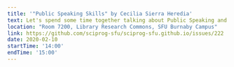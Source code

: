 ```yaml
---
title: '"Public Speaking Skills" by Cecilia Sierra Heredia'
text: Let's spend some time together talking about Public Speaking and how can you get better at it. Basically, how to share your expertise, passion & interests while also engaging your audience. There will also be hands-on practice exercises for you to take part in and get real time feedback.
location: "Room 7200, Library Research Commons, SFU Burnaby Campus"
link: https://github.com/sciprog-sfu/sciprog-sfu.github.io/issues/222
date: 2020-02-10
startTime: '14:00'
endTime: '15:00'
---
```

